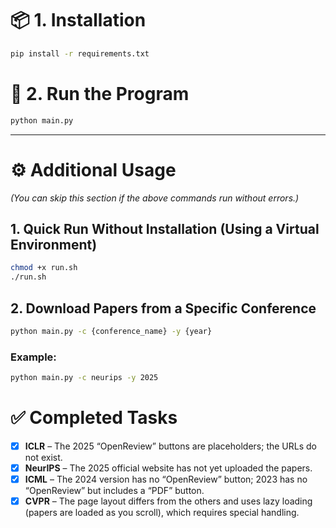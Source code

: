 # 📦 1. Installation

```bash
pip install -r requirements.txt
```

# 🚀 2. Run the Program

```bash
python main.py
```
---

# ⚙️ Additional Usage

*(You can skip this section if the above commands run without errors.)*

## 1. Quick Run Without Installation (Using a Virtual Environment)

```bash
chmod +x run.sh
./run.sh
```

## 2. Download Papers from a Specific Conference

```bash
python main.py -c {conference_name} -y {year}
```

### Example:

```bash
python main.py -c neurips -y 2025
```

# ✅ Completed Tasks

* [x] **ICLR** – The 2025 “OpenReview” buttons are placeholders; the URLs do not exist.
* [x] **NeurIPS** – The 2025 official website has not yet uploaded the papers.
* [x] **ICML** – The 2024 version has no “OpenReview” button; 2023 has no “OpenReview” but includes a “PDF” button.
* [x] **CVPR** – The page layout differs from the others and uses lazy loading (papers are loaded as you scroll), which requires special handling.
